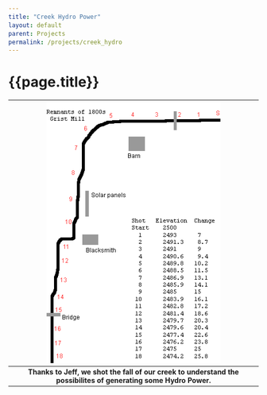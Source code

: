 ```yaml
---
title: "Creek Hydro Power"
layout: default
parent: Projects
permalink: /projects/creek_hydro
---
```

# {{page.title}}

| ![Creek Elevation](/assets/images/creek%20elevation.png) |
| :---: |
| <b>Thanks to Jeff, we shot the fall of our creek to understand the possibilites of generating some Hydro Power.</b> |
